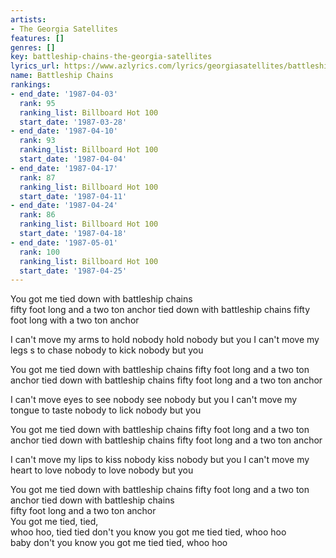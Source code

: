 ```yaml
---
artists:
- The Georgia Satellites
features: []
genres: []
key: battleship-chains-the-georgia-satellites
lyrics_url: https://www.azlyrics.com/lyrics/georgiasatellites/battleshipchains.html
name: Battleship Chains
rankings:
- end_date: '1987-04-03'
  rank: 95
  ranking_list: Billboard Hot 100
  start_date: '1987-03-28'
- end_date: '1987-04-10'
  rank: 93
  ranking_list: Billboard Hot 100
  start_date: '1987-04-04'
- end_date: '1987-04-17'
  rank: 87
  ranking_list: Billboard Hot 100
  start_date: '1987-04-11'
- end_date: '1987-04-24'
  rank: 86
  ranking_list: Billboard Hot 100
  start_date: '1987-04-18'
- end_date: '1987-05-01'
  rank: 100
  ranking_list: Billboard Hot 100
  start_date: '1987-04-25'
---
```


You got me tied down with battleship chains  
fifty foot long and a two ton anchor
tied down with battleship chains
fifty foot long with a two ton anchor

I can't move my arms 
to hold nobody
hold nobody but you 
I can't move my legs s
to chase nobody
to kick nobody but you

You got me tied down with battleship chains
fifty foot long and a two ton anchor
tied down with battleship chains
fifty foot long and a two ton anchor

I can't move eyes
to see nobody
see nobody but you
I can't move my tongue
to taste nobody
to lick nobody but you

You got me tied down with battleship chains
fifty foot long and a two ton anchor
tied down with battleship chains
fifty foot long and a two ton anchor

I can't move my lips
to kiss nobody
kiss nobody but you
I can't move my heart 
to love nobody
to love nobody but you

You got me tied down with battleship chains
fifty foot long and a two ton anchor
tied down with battleship chains    
fifty foot long and a two ton anchor  
You got me tied, tied,   
whoo hoo, tied tied
don't you know you got me 
tied tied, whoo hoo  
baby don't you know you got me 
tied tied, whoo hoo




